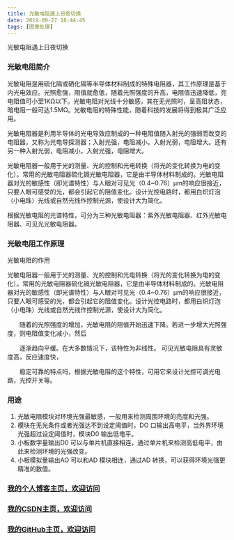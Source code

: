```yaml
---
title: 光敏电阻遇上日夜切换
date: 2019-09-27 18:44:45
tags: [图像处理]
---
```


光敏电阻遇上日夜切换
<!--more-->
### 光敏电阻简介
光敏电阻是用硫化隔或硒化隔等半导体材料制成的特殊电阻器，其工作原理是基于内光电效应。光照愈强，阻值就愈低，随着光照强度的升高，电阻值迅速降低，亮电阻值可小至1KΩ以下。光敏电阻对光线十分敏感，其在无光照时，呈高阻状态，暗电阻一般可达1.5MΩ。光敏电阻的特殊性能，随着科技的发展将得到极其广泛应用。

光敏电阻器是利用半导体的光电导效应制成的一种电阻值随入射光的强弱而改变的电阻器，又称为光电导探测器；入射光强，电阻减小，入射光弱，电阻增大。还有另一种入射光弱，电阻减小，入射光强，电阻增大。

光敏电阻器一般用于光的测量、光的控制和光电转换（将光的变化转换为电的变化）。常用的光敏电阻器硫化镉光敏电阻器，它是由半导体材料制成的。光敏电阻器对光的敏感性（即光谱特性）与人眼对可见光（0.4~0.76）μm的响应很接近，只要人眼可感受的光，都会引起它的阻值变化。设计光控电路时，都用白炽灯泡（小电珠）光线或自然光线作控制光源，使设计大为简化。

根据光敏电阻的光谱特性，可分为三种光敏电阻器：紫外光敏电阻器、红外光敏电阻器、可见光光敏电阻器。

### 光敏电阻工作原理
光敏电阻的作用

光敏电阻器一般用于光的测量、光的控制和光电转换（将光的变化转换为电的变化）。常用的光敏电阻器硫化镉光敏电阻器，它是由半导体材料制成的。光敏电阻器对光的敏感性（即光谱特性）与人眼对可见光（0.4~0.76）μm的响应很接近，只要人眼可感受的光，都会引起它的阻值变化。设计光控电路时，都用白炽灯泡（小电珠）光线或自然光线作控制光源，使设计大为简化。

　　随着的光照强度的增加，光敏电阻的阻值开始迅速下降。若进一步增大光照强度，则电阻值变化减小，然后

　　逐渐趋向平缓。在大多数情况下，该特性为非线性。 可见光敏电阻具有灵敏度高，反应速度快，

　　稳定可靠的特点吗，根据光敏电阻的这个特性，可用它来设计光控可调光电路，光控开关等。

### 用途

1. 光敏电阻模块对环境光强最敏感，一般用来检测周围环境的亮度和光强。
2. 模块在无光条件或者光强达不到设定阈值时，DO 口输出高电平，当外界环境
光强超过设定阈值时，模块D0 输出低电平。
3. 小板数字量输出D0 可以与单片机直接相连，通过单片机来检测高低电平，由
此来检测环境的光强改变。
4. 小板模拟量输出AO 可以和AD 模块相连，通过AD 转换，可以获得环境光强更
精准的数值。

### [我的个人博客主页，欢迎访问](http://www.aomanhao.top/)
### [我的CSDN主页，欢迎访问](https://blog.csdn.net/Aoman_Hao)
### [我的GitHub主页，欢迎访问](https://github.com/AomanHao)


